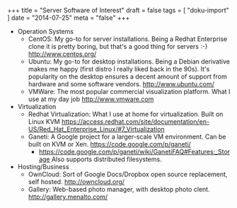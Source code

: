 +++
title = "Server Software of Interest"
draft = false
tags = [
    "doku-import"
]
date = "2014-07-25"
meta = "false"
+++


* Operation Systems
    * CentOS: My go-to for server installations.  Being a Redhat Enterprise clone it is pretty boring, but that's a good thing for servers :-)  http://www.centos.org/
    * Ubuntu:  My go-to for desktop installations.  Being a Debian derivative makes me happy (first distro I really liked back in the 90s).  It's popularity on the desktop ensures a decent amount of support from hardware and some software vendors.  http://www.ubuntu.com/
    * VMWare:  The most popular commercial visualization platform.  What I use at my day job http://www.vmware.com
* Virtualization
    * Redhat Virtualization:  What I use at home for virtualization. Built on Linux KVM https://access.redhat.com/site/documentation/en-US/Red_Hat_Enterprise_Linux/#7_Virtualization
    * Ganeti:  A Google project for a larger-scale VM environment.  Can be built on KVM or Xen.  https://code.google.com/p/ganeti/  
      *  https://code.google.com/p/ganeti/wiki/GanetiFAQ#Features:_Storage  Also supports distributed filesystems.
* Hosting/Business
    * OwnCloud:  Sort of Google Docs/Dropbox open source replacement, self hosted.  http://owncloud.org/
    * Gallery:  Web-based photo manager, with desktop photo clent.  http://gallery.menalto.com/
